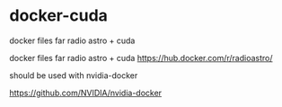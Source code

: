 # docker-cuda
docker files far radio astro + cuda

docker files far radio astro + cuda https://hub.docker.com/r/radioastro/ 

should be used with nvidia-docker

https://github.com/NVIDIA/nvidia-docker
